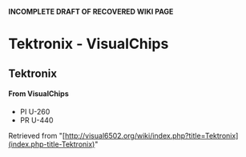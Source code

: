 **INCOMPLETE DRAFT OF RECOVERED WIKI PAGE**

# Tektronix - VisualChips

## Tektronix

#### From VisualChips

- PI U-260
- PR U-440

Retrieved from "[http://visual6502.org/wiki/index.php?title=Tektronix](index.php-title-Tektronix)"

